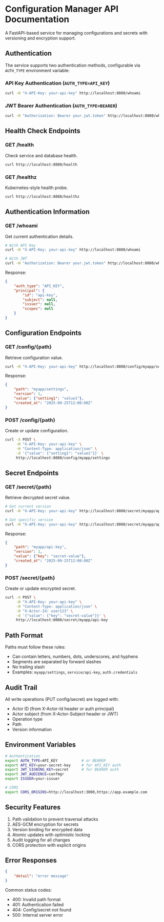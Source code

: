 # Configuration Manager API Documentation

A FastAPI-based service for managing configurations and secrets with versioning and encryption support.

## Authentication

The service supports two authentication methods, configurable via `AUTH_TYPE` environment variable:

### API Key Authentication (`AUTH_TYPE=API_KEY`)
```bash
curl -H "X-API-Key: your-api-key" http://localhost:8080/whoami
```

### JWT Bearer Authentication (`AUTH_TYPE=BEARER`)
```bash
curl -H "Authorization: Bearer your.jwt.token" http://localhost:8080/whoami
```

## Health Check Endpoints

### GET /health
Check service and database health.
```bash
curl http://localhost:8080/health
```

### GET /healthz
Kubernetes-style health probe.
```bash
curl http://localhost:8080/healthz
```

## Authentication Information

### GET /whoami
Get current authentication details.
```bash
# With API Key
curl -H "X-API-Key: your-api-key" http://localhost:8080/whoami

# With JWT
curl -H "Authorization: Bearer your.jwt.token" http://localhost:8080/whoami
```

Response:
```json
{
    "auth_type": "API_KEY",
    "principal": {
        "id": "api-key",
        "subject": null,
        "issuer": null,
        "scopes": null
    }
}
```

## Configuration Endpoints

### GET /config/{path}
Retrieve configuration value.
```bash
curl -H "X-API-Key: your-api-key" http://localhost:8080/config/myapp/settings
```

Response:
```json
{
    "path": "myapp/settings",
    "version": 1,
    "value": {"setting1": "value1"},
    "created_at": "2025-09-25T12:00:00Z"
}
```

### POST /config/{path}
Create or update configuration.
```bash
curl -X POST \
     -H "X-API-Key: your-api-key" \
     -H "Content-Type: application/json" \
     -d '{"value": {"setting1": "value1"}}' \
     http://localhost:8080/config/myapp/settings
```

## Secret Endpoints

### GET /secret/{path}
Retrieve decrypted secret value.
```bash
# Get current version
curl -H "X-API-Key: your-api-key" http://localhost:8080/secret/myapp/api-key

# Get specific version
curl -H "X-API-Key: your-api-key" http://localhost:8080/secret/myapp/api-key?version=2
```

Response:
```json
{
    "path": "myapp/api-key",
    "version": 1,
    "value": {"key": "secret-value"},
    "created_at": "2025-09-25T12:00:00Z"
}
```

### POST /secret/{path}
Create or update encrypted secret.
```bash
curl -X POST \
     -H "X-API-Key: your-api-key" \
     -H "Content-Type: application/json" \
     -H "X-Actor-Id: user123" \
     -d '{"value": {"key": "secret-value"}}' \
     http://localhost:8080/secret/myapp/api-key
```

## Path Format

Paths must follow these rules:
- Can contain letters, numbers, dots, underscores, and hyphens
- Segments are separated by forward slashes
- No trailing slash
- Examples: `myapp/settings`, `service/api-key`, `auth.credentials`

## Audit Trail

All write operations (PUT config/secret) are logged with:
- Actor ID (from X-Actor-Id header or auth principal)
- Actor subject (from X-Actor-Subject header or JWT)
- Operation type
- Path
- Version information

## Environment Variables

```bash
# Authentication
export AUTH_TYPE=API_KEY           # or BEARER
export API_KEY=your-secret-key     # for API_KEY auth
export JWT_SIGNING_KEY=secret      # for BEARER auth
export JWT_AUDIENCE=confmgr
export ISSUER=your-issuer

# CORS
export CORS_ORIGINS=http://localhost:3000,https://app.example.com
```

## Security Features

1. Path validation to prevent traversal attacks
2. AES-GCM encryption for secrets
3. Version binding for encrypted data
4. Atomic updates with optimistic locking
5. Audit logging for all changes
6. CORS protection with explicit origins

## Error Responses

```json
{
    "detail": "error message"
}
```

Common status codes:
- 400: Invalid path format
- 401: Authentication failed
- 404: Config/secret not found
- 500: Internal server error